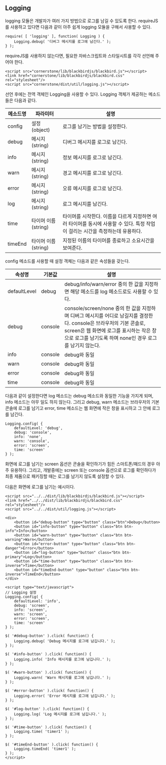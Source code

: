 <!--
{
	"id": 60,
	"title": "Logging",
	"outline": "logging 모듈은 개발자가 여러 가지 방법으로 로그를 남길 수 있도록 한다. requireJS를 사용하고 있다면 다음과 같이 아주 쉽게 logging 모듈을 구해서 사용할 수 있다. requireJS를 사용하지 않는다면, 필요한 자바스크립트와 스타일시트를 각각 선언해 주어야 한다...",
	"tags": ["utility"],
	"order": [5, 1, 5],
	"thumbnail": "5.1.05.logging.png"
}
-->

Logging
-------
logging 모듈은 개발자가 여러 가지 방법으로 로그를 남길 수 있도록 한다. requireJS를 사용하고 있다면 다음과 같이 아주 쉽게 logging 모듈을 구해서 사용할 수 있다.

```
require( [ 'logging' ], function( Logging ) {
	Logging.debug( '디버그 메시지를 로그에 남긴다.' );
} );
```

requireJS를 사용하지 않는다면, 필요한 자바스크립트와 스타일시트를 각각 선언해 주어야 한다.

```
<script src="cornerstone/lib/blackbirdjs/blackbird.js"></script>
<link href="cornerstone/lib/blackbirdjs/blackbird.css" rel="stylesheet"/>
<script src="cornerstone/dist/util/logging.js"></script>
```

선언 후에는 전역 객체인 Logging을 사용할 수 있다. Logging 객체가 제공하는 메소드들은 다음과 같다.

<table class="table table-bordered table-stripped">
<thead>
	<tr>
		<th class="fixed_table">메소드명</th>
		<th class="fixed_table">파라미터</th>
		<th >설명</th>
	</tr>
</thead>
<tbody>
	<tr>
		<td class="fixed_table">config</td>
		<td class="fixed_table">설정(object)</td>
		<td >로그를 남기는 방법을 설정한다.</td>
	</tr>
	<tr>
		<td class="fixed_table">debug</td>
		<td class="fixed_table">메시지(string)</td>
		<td >디버그 메시지를 로그로 남긴다.</td>
	</tr>
	<tr>
		<td class="fixed_table">info</td>
		<td class="fixed_table">메시지(string)</td>
		<td >정보 메시지를 로그로 남긴다.</td>
	</tr>
	<tr>
		<td class="fixed_table">warn</td>
		<td class="fixed_table">메시지(string)</td>
		<td >경고 메시지를 로그로 남긴다.</td>
	</tr>
	<tr>
		<td class="fixed_table">error</td>
		<td class="fixed_table">메시지(string)</td>
		<td >오류 메시지를 로그로 남긴다.</td>
	</tr>
	<tr>
		<td class="fixed_table">log</td>
		<td class="fixed_table">메시지(string)</td>
		<td >로그 메시지를 남긴다.</td>
	</tr>
	<tr>
		<td class="fixed_table">time</td>
		<td class="fixed_table">타이머 이름(string)</td>
		<td >타이머를 시작한다. 이름을 다르게 지정하면 여러 타이머를 동시에 사용할 수 있다. 특정 작업이 걸리는 시간을 측정하는데 유용하다.</td>
	</tr>
	<tr>
		<td class="fixed_table">timeEnd</td>
		<td class="fixed_table">타이머 이름(string)</td>
		<td >지정된 이름의 타이머를 종료하고 소요시간을 보여준다.</td>
	</tr>
</tbody>
</table>

config 메소드를 사용할 때 설정 객체는 다음과 같은 속성들을 갖는다.

<table class="table table-bordered table-stripped">
<thead>
	<tr>
		<th class="fixed_table">속성명</th>
		<th class="fixed_table">기본값</th>
		<th >설명</th>
	</tr>
</thead>
<tbody>
	<tr>
		<td class="fixed_table">defaultLevel</td>
		<td class="fixed_table">debug</td>
		<td >debug/info/warn/error 중의 한 값을 지정하면 해당 메소드를 log 메소드로도 사용할 수 있다.</td>
	</tr>
	<tr>
		<td class="fixed_table">debug</td>
		<td class="fixed_table">console</td>
		<td >console/screen/none 중의 한 값을 지정하며 디버그 메시지를 어디로 남길지를 결정한다. console은 브라우저의 기본 콘솔로, screen은 웹 화면에 로그를 표시하는 작은 창으로 로그를 남기도록 하며 none인 경우 로그를 남기지 않는다.</td>
	</tr>
	<tr>
		<td class="fixed_table">info</td>
		<td class="fixed_table">console</td>
		<td >debug와 동일</td>
	</tr>
	<tr>
		<td class="fixed_table">warn</td>
		<td class="fixed_table">console</td>
		<td >debug와 동일</td>
	</tr>
	<tr>
		<td class="fixed_table">error</td>
		<td class="fixed_table">console</td>
		<td >debug와 동일</td>
	</tr>
	<tr>
		<td class="fixed_table">time</td>
		<td class="fixed_table">console</td>
		<td >debug와 동일</td>
	</tr>
</tbody>
</table>

다음과 같이 설정한다면 log 메소드는 debug 메소드와 동일한 기능을 가지게 되며, info 메소드는 아무 일도 하지 않는다. 그리고 debug, warn 메소드는 브라우저의 기본 콘솔에 로그를 남기고 error, time 메소드는 웹 화면에 작은 창을 표시하고 그 안에 로그를 남긴다.

```
Logging.config( {
	defaultLevel: 'debug',
	debug: 'console',
	info: 'none',
	warn: 'console',
	error: 'screen',
	time: 'screen'
} );
```

화면에 로그를 남기는 screen 옵션은 콘솔을 확인하기가 힘든 스마트폰/패드의 경우 아주 유용하다. 그리고, 개발중에는 screen 또는 console 옵션으로 로그를 확인하다가 최종 제품으로 패키징할 때는 로그를 남기지 않도록 설정할 수 있다.

다음은 화면에 로그를 남기는 예시이다.


``` cm,{ "iframe-height" : "400px", "iframe-auto-height": false  }
<script src="../../dist/lib/blackbirdjs/blackbird.js"></script>
<link href="../../dist/lib/blackbirdjs/blackbird.css" rel="stylesheet"/>
<script src="../../dist/util/logging.js"></script>

<div>
	<button id="debug-button" type="button" class="btn">Debug</button>
	<button id="info-button" type="button" class="btn btn-info">Info</button>
	<button id="warn-button" type="button" class="btn btn-warning">Warn</button>
	<button id="error-button" type="button" class="btn btn-danger">Error</button>
	<button id="log-button" type="button" class="btn btn-primary">Log</button>
	<button id="time-button" type="button" class="btn btn-inverse">Time</button>
	<button id="timeEnd-button" type="button" class="btn btn-inverse">TimeEnd</button>
</div>

<script type="text/javascript">
// Logging 설정
Logging.config( {
	defaultLevel: 'info',
	debug: 'screen',
	info: 'screen',
	warn: 'screen',
	error: 'screen',
	time: 'screen'
} );

$( '#debug-button' ).click( function() {
	Logging.debug( 'Debug 메시지를 로그에 남깁니다.' );
} );

$( '#info-button' ).click( function() {
	Logging.info( 'Info 메시지를 로그에 남깁니다.' );
} );

$( '#warn-button' ).click( function() {
	Logging.warn( 'Warn 메시지를 로그에 남깁니다.' );
} );

$( '#error-button' ).click( function() {
	Logging.error( 'Error 메시지를 로그에 남깁니다.' );
} );

$( '#log-button' ).click( function() {
	Logging.log( 'Log 메시지를 로그에 남깁니다.' );
} );

$( '#time-button' ).click( function() {
	Logging.time( 'timer1' );
} );

$( '#timeEnd-button' ).click( function() {
	Logging.timeEnd( 'timer1' );
} );
</script>
```
